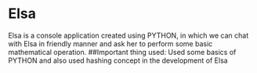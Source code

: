 # Elsa
Elsa is a console application created using PYTHON,
in which we can chat with Elsa in friendly manner and ask her to perform some basic mathematical operation. 
##Important thing used:
Used some basics of PYTHON and also used hashing concept in the development of Elsa
